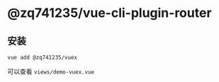 
# @zq741235/vue-cli-plugin-router

## 安装

```
vue add @zq741235/vuex
```

可以查看 `views/demo-vuex.vue`